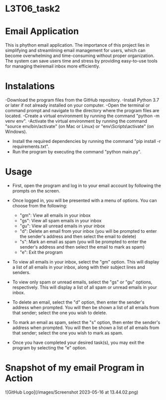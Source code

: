 # L3T06_task2
# Email Application
 This is phython email application. The importance of this project lies in simplifying and streamlining email management for users, which can become overwhelming and time-consuming without proper organization. The system can save users time and stress by providing easy-to-use tools for managing theiremail inbox more efficiently.
 
 # Instalations 
 -Download the program files from the GitHub repository.
 -Install Python 3.7 or later if not already installed on your computer.
 -Open the terminal or command prompt and navigate to the directory where the program files are located.
 -Create a virtual environment by running the command "python -m venv env".
 -Activate the virtual environment by running the command "source env/bin/activate" (on Mac or Linux) or "env\Scripts\activate" (on Windows).
 - Install the required dependencies by running the command "pip install -r requirements.txt".
 - Run the program by executing the command "python main.py".

# Usage
- First, open the program and log in to your email account by following the prompts on the screen.

- Once logged in, you will be presented with a menu of options. You can choose from the following:

    - "gm": View all emails in your inbox
    - "gs": View all spam emails in your inbox
    - "gu": View all unread emails in your inbox
    - "d": Delete an email from your inbox (you will be prompted to enter the sender's address and then select the email to delete)
    - "s": Mark an email as spam (you will be prompted to enter the sender's address and then select the email to mark as spam)
    - "e": Exit the program

- To view all emails in your inbox, select the "gm" option. This will display a list of all emails in your inbox, along with their subject lines and senders.

- To view only spam or unread emails, select the "gs" or "gu" options, respectively. This will display a list of all spam or unread emails in your inbox.

- To delete an email, select the "d" option, then enter the sender's address when prompted. You will then be shown a list of all emails from that sender; select the one you wish to delete.

- To mark an email as spam, select the "s" option, then enter the sender's address when prompted. You will then be shown a list of all emails from that sender; select the one you wish to mark as spam.

- Once you have completed your desired task(s), you may exit the program by selecting the "e" option.

# Snapshot of my email Program in Action
![GitHub Logo](/images/Screenshot 2023-05-16 at 13.44.02.png)

